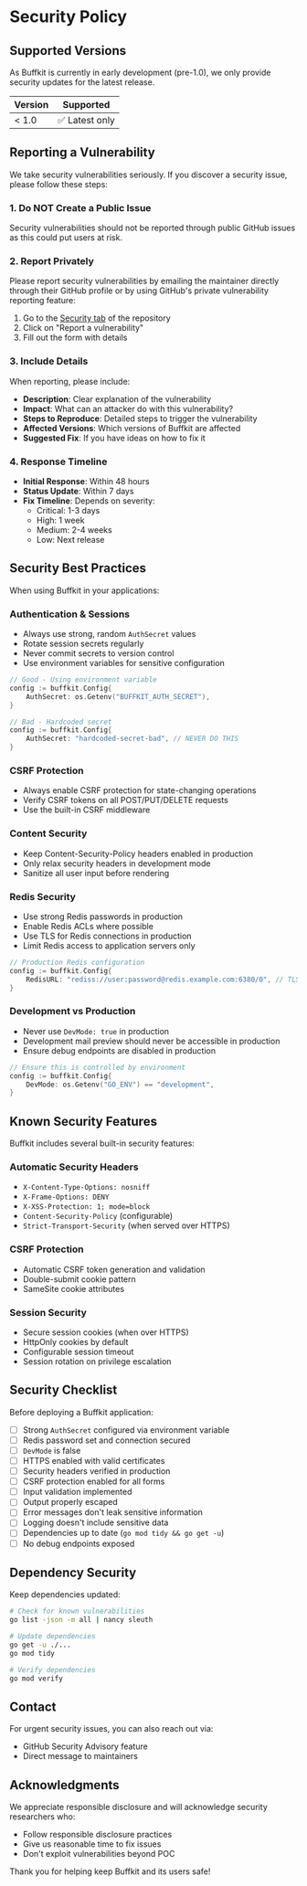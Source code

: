 # Security Policy

## Supported Versions

As Buffkit is currently in early development (pre-1.0), we only provide security updates for the latest release.

| Version | Supported          |
| ------- | ------------------ |
| < 1.0   | :white_check_mark: Latest only |

## Reporting a Vulnerability

We take security vulnerabilities seriously. If you discover a security issue, please follow these steps:

### 1. Do NOT Create a Public Issue

Security vulnerabilities should not be reported through public GitHub issues as this could put users at risk.

### 2. Report Privately

Please report security vulnerabilities by emailing the maintainer directly through their GitHub profile or by using GitHub's private vulnerability reporting feature:

1. Go to the [Security tab](https://github.com/johnjansen/buffkit/security) of the repository
2. Click on "Report a vulnerability"
3. Fill out the form with details

### 3. Include Details

When reporting, please include:

- **Description**: Clear explanation of the vulnerability
- **Impact**: What can an attacker do with this vulnerability?
- **Steps to Reproduce**: Detailed steps to trigger the vulnerability
- **Affected Versions**: Which versions of Buffkit are affected
- **Suggested Fix**: If you have ideas on how to fix it

### 4. Response Timeline

- **Initial Response**: Within 48 hours
- **Status Update**: Within 7 days
- **Fix Timeline**: Depends on severity:
  - Critical: 1-3 days
  - High: 1 week
  - Medium: 2-4 weeks
  - Low: Next release

## Security Best Practices

When using Buffkit in your applications:

### Authentication & Sessions

- Always use strong, random `AuthSecret` values
- Rotate session secrets regularly
- Never commit secrets to version control
- Use environment variables for sensitive configuration

```go
// Good - Using environment variable
config := buffkit.Config{
    AuthSecret: os.Getenv("BUFFKIT_AUTH_SECRET"),
}

// Bad - Hardcoded secret
config := buffkit.Config{
    AuthSecret: "hardcoded-secret-bad", // NEVER DO THIS
}
```

### CSRF Protection

- Always enable CSRF protection for state-changing operations
- Verify CSRF tokens on all POST/PUT/DELETE requests
- Use the built-in CSRF middleware

### Content Security

- Keep Content-Security-Policy headers enabled in production
- Only relax security headers in development mode
- Sanitize all user input before rendering

### Redis Security

- Use strong Redis passwords in production
- Enable Redis ACLs where possible
- Use TLS for Redis connections in production
- Limit Redis access to application servers only

```go
// Production Redis configuration
config := buffkit.Config{
    RedisURL: "rediss://user:password@redis.example.com:6380/0", // TLS enabled
}
```

### Development vs Production

- Never use `DevMode: true` in production
- Development mail preview should never be accessible in production
- Ensure debug endpoints are disabled in production

```go
// Ensure this is controlled by environment
config := buffkit.Config{
    DevMode: os.Getenv("GO_ENV") == "development",
}
```

## Known Security Features

Buffkit includes several built-in security features:

### Automatic Security Headers

- `X-Content-Type-Options: nosniff`
- `X-Frame-Options: DENY`
- `X-XSS-Protection: 1; mode=block`
- `Content-Security-Policy` (configurable)
- `Strict-Transport-Security` (when served over HTTPS)

### CSRF Protection

- Automatic CSRF token generation and validation
- Double-submit cookie pattern
- SameSite cookie attributes

### Session Security

- Secure session cookies (when over HTTPS)
- HttpOnly cookies by default
- Configurable session timeout
- Session rotation on privilege escalation

## Security Checklist

Before deploying a Buffkit application:

- [ ] Strong `AuthSecret` configured via environment variable
- [ ] Redis password set and connection secured
- [ ] `DevMode` is false
- [ ] HTTPS enabled with valid certificates
- [ ] Security headers verified in production
- [ ] CSRF protection enabled for all forms
- [ ] Input validation implemented
- [ ] Output properly escaped
- [ ] Error messages don't leak sensitive information
- [ ] Logging doesn't include sensitive data
- [ ] Dependencies up to date (`go mod tidy && go get -u`)
- [ ] No debug endpoints exposed

## Dependency Security

Keep dependencies updated:

```bash
# Check for known vulnerabilities
go list -json -m all | nancy sleuth

# Update dependencies
go get -u ./...
go mod tidy

# Verify dependencies
go mod verify
```

## Contact

For urgent security issues, you can also reach out via:
- GitHub Security Advisory feature
- Direct message to maintainers

## Acknowledgments

We appreciate responsible disclosure and will acknowledge security researchers who:
- Follow responsible disclosure practices
- Give us reasonable time to fix issues
- Don't exploit vulnerabilities beyond POC

Thank you for helping keep Buffkit and its users safe!